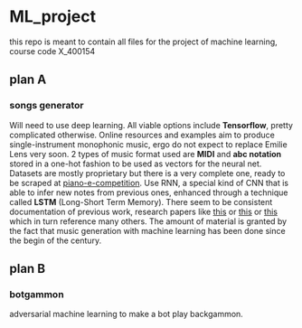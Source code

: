 # ML_project
this repo is meant to contain all files for the project of machine learning, course code X_400154

## plan A

### songs generator

Will need to use deep learning.
All viable options include **Tensorflow**, pretty complicated otherwise.
Online resources and examples aim to produce single-instrument monophonic music, ergo do not expect to replace Emilie Lens very soon.
2 types of music format used are **MIDI** and **abc notation** stored in a one-hot fashion to be used as vectors for the neural net. Datasets are mostly proprietary but there is a very complete one, ready to be scraped at [piano-e-competition](http://www.piano-e-competition.com). 
Use RNN, a special kind of CNN that is able to infer new notes
from previous ones, enhanced through a technique called **LSTM** (Long-Short Term Memory).
There seem to be consistent documentation of previous work, research papers like [this](wx405557858.github.io/assets/papers/music_generation.pdf) or [this](https://arxiv.org/abs/1606.04930) or [this](https://www.google.com/url?sa=t&rct=j&q=&esrc=s&source=web&cd=1&ved=2ahUKEwjSnbG3_9XnAhUSGewKHUrKB94QFjAAegQIAxAB&url=http%3A%2F%2Fpeople.idsia.ch%2F~juergen%2Fblues%2FIDSIA-07-02.pdf&usg=AOvVaw2yLf-fkPQMoE84ai6bQmF9) which in turn reference many others. The amount of material is granted by the fact that music generation with machine learning has been done since the begin of the century.

## plan B

### botgammon 

adversarial machine learning to make a bot play backgammon.

